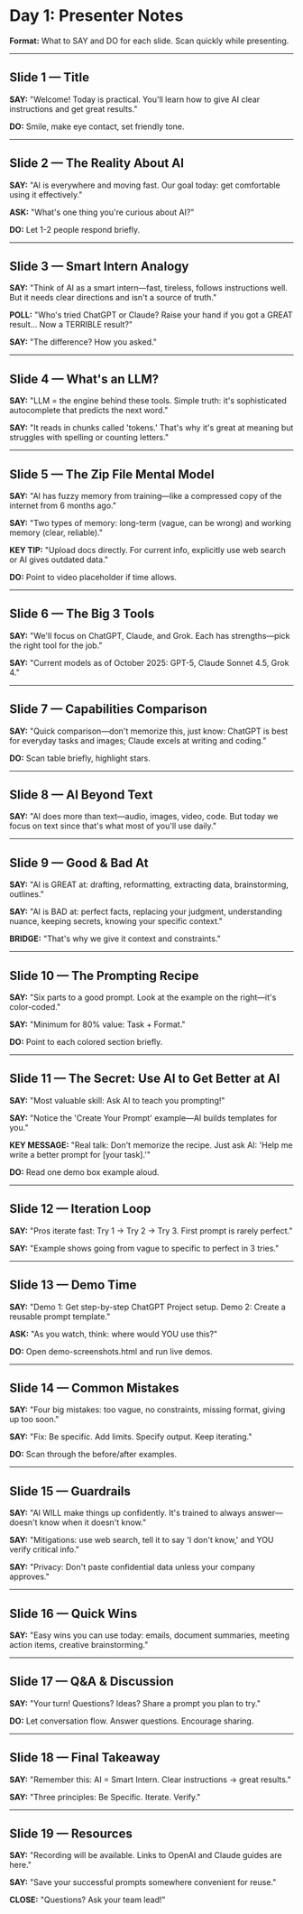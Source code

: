# Day 1: Presenter Notes

**Format:** What to SAY and DO for each slide. Scan quickly while presenting.

---

## Slide 1 — Title
**SAY:** "Welcome! Today is practical. You'll learn how to give AI clear instructions and get great results."

**DO:** Smile, make eye contact, set friendly tone.

---

## Slide 2 — The Reality About AI
**SAY:** "AI is everywhere and moving fast. Our goal today: get comfortable using it effectively."

**ASK:** "What's one thing you're curious about AI?"

**DO:** Let 1-2 people respond briefly.

---

## Slide 3 — Smart Intern Analogy
**SAY:** "Think of AI as a smart intern—fast, tireless, follows instructions well. But it needs clear directions and isn't a source of truth."

**POLL:** "Who's tried ChatGPT or Claude? Raise your hand if you got a GREAT result... Now a TERRIBLE result?"

**SAY:** "The difference? How you asked."

---

## Slide 4 — What's an LLM?
**SAY:** "LLM = the engine behind these tools. Simple truth: it's sophisticated autocomplete that predicts the next word."

**SAY:** "It reads in chunks called 'tokens.' That's why it's great at meaning but struggles with spelling or counting letters."

---

## Slide 5 — The Zip File Mental Model
**SAY:** "AI has fuzzy memory from training—like a compressed copy of the internet from 6 months ago."

**SAY:** "Two types of memory: long-term (vague, can be wrong) and working memory (clear, reliable)."

**KEY TIP:** "Upload docs directly. For current info, explicitly use web search or AI gives outdated data."

**DO:** Point to video placeholder if time allows.

---

## Slide 6 — The Big 3 Tools
**SAY:** "We'll focus on ChatGPT, Claude, and Grok. Each has strengths—pick the right tool for the job."

**SAY:** "Current models as of October 2025: GPT-5, Claude Sonnet 4.5, Grok 4."

---

## Slide 7 — Capabilities Comparison
**SAY:** "Quick comparison—don't memorize this, just know: ChatGPT is best for everyday tasks and images; Claude excels at writing and coding."

**DO:** Scan table briefly, highlight stars.

---

## Slide 8 — AI Beyond Text
**SAY:** "AI does more than text—audio, images, video, code. But today we focus on text since that's what most of you'll use daily."

---

## Slide 9 — Good & Bad At
**SAY:** "AI is GREAT at: drafting, reformatting, extracting data, brainstorming, outlines."

**SAY:** "AI is BAD at: perfect facts, replacing your judgment, understanding nuance, keeping secrets, knowing your specific context."

**BRIDGE:** "That's why we give it context and constraints."

---

## Slide 10 — The Prompting Recipe
**SAY:** "Six parts to a good prompt. Look at the example on the right—it's color-coded."

**SAY:** "Minimum for 80% value: Task + Format."

**DO:** Point to each colored section briefly.

---

## Slide 11 — The Secret: Use AI to Get Better at AI
**SAY:** "Most valuable skill: Ask AI to teach you prompting!"

**SAY:** "Notice the 'Create Your Prompt' example—AI builds templates for you."

**KEY MESSAGE:** "Real talk: Don't memorize the recipe. Just ask AI: 'Help me write a better prompt for [your task].'"

**DO:** Read one demo box example aloud.

---

## Slide 12 — Iteration Loop
**SAY:** "Pros iterate fast: Try 1 → Try 2 → Try 3. First prompt is rarely perfect."

**SAY:** "Example shows going from vague to specific to perfect in 3 tries."

---

## Slide 13 — Demo Time
**SAY:** "Demo 1: Get step-by-step ChatGPT Project setup. Demo 2: Create a reusable prompt template."

**ASK:** "As you watch, think: where would YOU use this?"

**DO:** Open demo-screenshots.html and run live demos.

---

## Slide 14 — Common Mistakes
**SAY:** "Four big mistakes: too vague, no constraints, missing format, giving up too soon."

**SAY:** "Fix: Be specific. Add limits. Specify output. Keep iterating."

**DO:** Scan through the before/after examples.

---

## Slide 15 — Guardrails
**SAY:** "AI WILL make things up confidently. It's trained to always answer—doesn't know when it doesn't know."

**SAY:** "Mitigations: use web search, tell it to say 'I don't know,' and YOU verify critical info."

**SAY:** "Privacy: Don't paste confidential data unless your company approves."

---

## Slide 16 — Quick Wins
**SAY:** "Easy wins you can use today: emails, document summaries, meeting action items, creative brainstorming."

---

## Slide 17 — Q&A & Discussion
**SAY:** "Your turn! Questions? Ideas? Share a prompt you plan to try."

**DO:** Let conversation flow. Answer questions. Encourage sharing.

---

## Slide 18 — Final Takeaway
**SAY:** "Remember this: AI = Smart Intern. Clear instructions → great results."

**SAY:** "Three principles: Be Specific. Iterate. Verify."

---

## Slide 19 — Resources
**SAY:** "Recording will be available. Links to OpenAI and Claude guides are here."

**SAY:** "Save your successful prompts somewhere convenient for reuse."

**CLOSE:** "Questions? Ask your team lead!"



